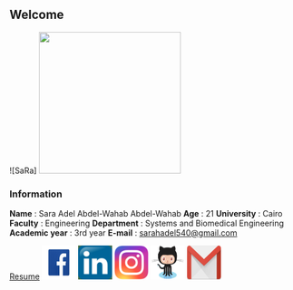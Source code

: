 ## Welcome


![SaRa] <img src="PhotoGrid_1573375791845.jpg" width="250" height="250" />

### Information
**Name** : Sara Adel Abdel-Wahab Abdel-Wahab
**Age** : 21
**University** : Cairo
**Faculty** : Engineering
**Department** : Systems and Biomedical Engineering
**Academic year** : 3rd year
**E-mail** : sarahadel540@gmail.com


[Resume](https://github.com/sbme-tutorials/sbe201-markdown-resumes-sbe201-2021-team08/blob/master/member4.md)
[<img src="facebook.jpg" width="60" height="60"/>](https://www.facebook.com/sarah.adel.100483)
[<img src="LinkedIn.jpg" width="60" height="60"/>](https://www.linkedin.com/in/sara-adel-b4858b150/)
[<img src="Instagram.png" width="60" height="60"/>]( https://www.instagram.com/sara.adel___/)
[<img src="Github.png" width="60" height="60"/>](https://github.com/SaraAdel540)
[<img src="gmail.png" width="60" height="60"/>](sarahadel540@gmail.com)
